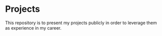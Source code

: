 # Projects
This repository is to present my projects publicly in order to leverage them as experience in my career.
